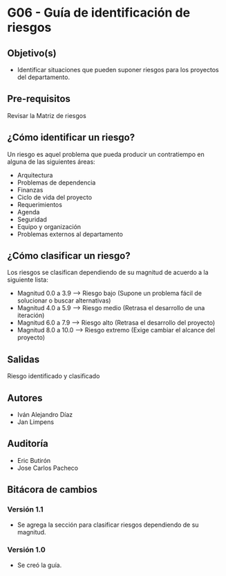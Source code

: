 # G06 - Guía de identificación de riesgos

## Objetivo(s)

- Identificar situaciones que pueden suponer riesgos para los proyectos del departamento.

## Pre-requisitos

Revisar la Matriz de riesgos

## ¿Cómo identificar un riesgo?

Un riesgo es aquel problema que pueda producir un contratiempo en alguna de las siguientes áreas:

- Arquitectura
- Problemas de dependencia
- Finanzas
- Ciclo de vida del proyecto
- Requerimientos
- Agenda
- Seguridad
- Equipo y organización
- Problemas externos al departamento

## ¿Cómo clasificar un riesgo?

Los riesgos se clasifican dependiendo de su magnitud de acuerdo a la siguiente lista:

- Magnitud 0.0 a 3.9 --> Riesgo bajo (Supone un problema fácil de solucionar o buscar alternativas)
- Magnitud 4.0 a 5.9 --> Riesgo medio (Retrasa el desarrollo de una iteración)
- Magnitud 6.0 a 7.9 --> Riesgo alto (Retrasa el desarrollo del proyecto)
- Magnitud 8.0 a 10.0 --> Riesgo extremo (Exige cambiar el alcance del proyecto)

## Salidas

Riesgo identificado y clasificado

## Autores


- Iván Alejandro Díaz 
- Jan Limpens

## Auditoría

- Eric Butirón
- Jose Carlos Pacheco

## Bitácora de cambios

### Versión 1.1
- Se agrega la sección para clasificar riesgos dependiendo de su magnitud.

### Versión 1.0
  - Se creó la guía.
